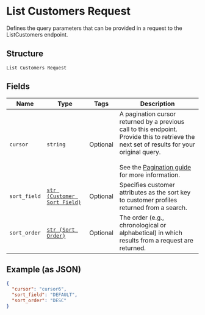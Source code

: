
# List Customers Request

Defines the query parameters that can be provided in a request to the
ListCustomers endpoint.

## Structure

`List Customers Request`

## Fields

| Name | Type | Tags | Description |
|  --- | --- | --- | --- |
| `cursor` | `string` | Optional | A pagination cursor returned by a previous call to this endpoint.<br>Provide this to retrieve the next set of results for your original query.<br><br>See the [Pagination guide](https://developer.squareup.com/docs/working-with-apis/pagination) for more information. |
| `sort_field` | [`str (Customer Sort Field)`](/doc/models/customer-sort-field.md) | Optional | Specifies customer attributes as the sort key to customer profiles returned from a search. |
| `sort_order` | [`str (Sort Order)`](/doc/models/sort-order.md) | Optional | The order (e.g., chronological or alphabetical) in which results from a request are returned. |

## Example (as JSON)

```json
{
  "cursor": "cursor6",
  "sort_field": "DEFAULT",
  "sort_order": "DESC"
}
```

